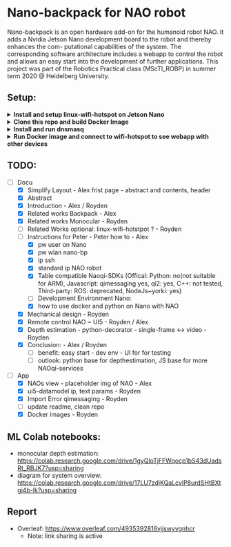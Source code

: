 # Nano-backpack for NAO robot
Nano-backpack is an open hardware add-on for the humanoid robot NAO. It adds
a Nvidia Jetson Nano development board to the robot and thereby enhances the com-
putational capabilities of the system. The corresponding software architecture includes
a webapp to control the robot and allows an easy start into the development of further
applications.
This project was part of the Robotics Practical class (MScTI_ROBP) in summer term 2020 @ Heidelberg University.

## Setup:
<details><summary><b>Install and setup linux-wifi-hotspot on Jetson Nano</b></summary>

1. Install dependencies:

    ```sh
    sudo apt install -y libgtk-3-dev build-essential gcc g++ pkg-config make hostapd
    ```
2. Clone repo and build:

    ```sh
    git clone https://github.com/lakinduakash/linux-wifi-hotspot
    cd linux-wifi-hotspot

    # build binaries
    make

    # install
    sudo make install
    ```
3. Open application and create hotspot with `rndis0` preset
4. Run linux-wifi-hotspot on every startup:
    ```sh
    systemctl enable create_ap
    ```
</details>
<details><summary><b>Clone this repo and build Docker Image</b></summary>
1. Clone:
    ```sh
    git clone 
    ```
2. Navigate to nano-backpack/src/app/ and build Docker image with:
    ```sh
    sudo docker build -t "nano-backpack" .
    ```
</details>
<details><summary><b>Install and run dnsmasq</b></summary>
1. Install dnsmasq:
    ```sh
    apt install dnsmasq
    ```
2. Run provided bash script to setup a subnet:
    ```sh
    sudo bash run_dnsmasq.sh
    ```
</details>
<details><summary><b>Run Docker image and connect to wifi-hotspot to see webapp with other devices</b></summary>
    ```sh
    sudo docker run --rm -it -p 80:80 "nano-backpack"
    ```
    The webapp should now be visible at `192.168.12.1` if you are connected to the previously created wifi hotspot.
</details>

## TODO:
- [ ] Docu
   - [x] Simplify Layout - Alex frist page - abstract and contents, header
    - [x] Abstract
    - [X] Introduction - Alex / Royden
    - [x] Related works Backpack - Alex
    - [X] Related works Monocular - Royden 
    - [ ] Related Works optional: linux-wifi-hotstpot ? - Royden
    - [ ] Instructions for Peter - Peter how to - Alex
        - [x] pw user on Nano
        - [x] pw wlan nano-bp
        - [x] ip ssh
        - [x] standard ip NAO robot
        - [x] Table compatible Naoqi-SDKs (Offical: Python: no(not suitable for ARM), Javascript: qimessaging yes, qi2: yes, C++: not tested, Third-party: ROS: deprecated,   NodeJs~yorki: yes)
        - [ ] Development Environment Nano:
        - [x] how to use docker and python on Nano with NAO
   - [X] Mechanical design - Royden
   - [X] Remote control NAO ~ UI5 - Royden / Alex
   - [X] Depth estimation - python-decorator - single-frame <-> video - Royden
   - [X] Conclusion: - Alex / Royden
      - [ ] benefit: easy start - dev env - UI for for testing
      - [ ] outlook: python base for depthestimation, JS base for more NAOqi-services
- [ ] App
   - [x] NAOs view - placeholder img of NAO - Alex
   - [X] ui5-datamodel ip, text params - Royden
   - [X] Import Error qimessaging - Royden
   - [ ] update readme, clean repo 
   - [X] Docker images - Royden
 
## ML Colab notebooks:
* monocular depth estimation: https://colab.research.google.com/drive/1gyQloTjFFWqocp1bS43dUadsRt_RBJK7?usp=sharing
* diagram for system overview: https://colab.research.google.com/drive/17LU7zdjKQaLcvlP8urdSHtBXtgi4b-lk?usp=sharing 
## Report
* Overleaf: https://www.overleaf.com/4935392816vjjswyvgnhcr
  * Note: link sharing is active

